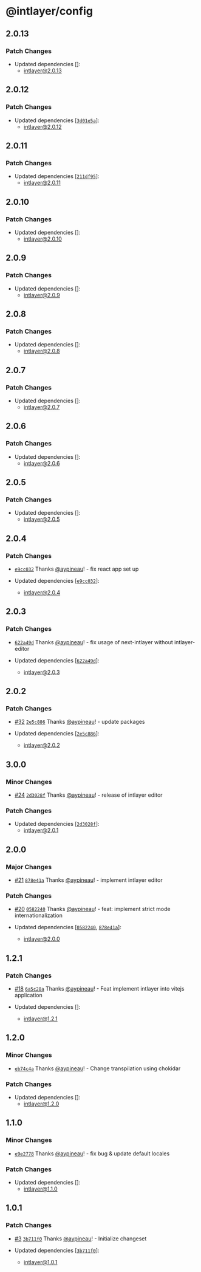 # @intlayer/config

## 2.0.13

### Patch Changes

- Updated dependencies []:
  - intlayer@2.0.13

## 2.0.12

### Patch Changes

- Updated dependencies [[`3d01e5a`](https://github.com/aymericzip/intlayer/commit/3d01e5a1e92bb45796dd5de312d77ac4e83a3246)]:
  - intlayer@2.0.12

## 2.0.11

### Patch Changes

- Updated dependencies [[`211df95`](https://github.com/aymericzip/intlayer/commit/211df95a075d30984bb8809cd6d11ad324ac70a5)]:
  - intlayer@2.0.11

## 2.0.10

### Patch Changes

- Updated dependencies []:
  - intlayer@2.0.10

## 2.0.9

### Patch Changes

- Updated dependencies []:
  - intlayer@2.0.9

## 2.0.8

### Patch Changes

- Updated dependencies []:
  - intlayer@2.0.8

## 2.0.7

### Patch Changes

- Updated dependencies []:
  - intlayer@2.0.7

## 2.0.6

### Patch Changes

- Updated dependencies []:
  - intlayer@2.0.6

## 2.0.5

### Patch Changes

- Updated dependencies []:
  - intlayer@2.0.5

## 2.0.4

### Patch Changes

- [`e9cc032`](https://github.com/aymericzip/intlayer/commit/e9cc03211e3a86daa169c2e711566e202644f1d5) Thanks [@aypineau](https://github.com/aymericzip)! - fix react app set up

- Updated dependencies [[`e9cc032`](https://github.com/aymericzip/intlayer/commit/e9cc03211e3a86daa169c2e711566e202644f1d5)]:
  - intlayer@2.0.4

## 2.0.3

### Patch Changes

- [`622a49d`](https://github.com/aymericzip/intlayer/commit/622a49d4eaf8477f3b42579a3fc27a3fefd41043) Thanks [@aypineau](https://github.com/aymericzip)! - fix usage of next-intlayer without intlayer-editor

- Updated dependencies [[`622a49d`](https://github.com/aymericzip/intlayer/commit/622a49d4eaf8477f3b42579a3fc27a3fefd41043)]:
  - intlayer@2.0.3

## 2.0.2

### Patch Changes

- [#32](https://github.com/aymericzip/intlayer/pull/32) [`2e5c886`](https://github.com/aymericzip/intlayer/commit/2e5c886169ccdbd16611b77d55e9892ca699ab8d) Thanks [@aypineau](https://github.com/aymericzip)! - update packages

- Updated dependencies [[`2e5c886`](https://github.com/aymericzip/intlayer/commit/2e5c886169ccdbd16611b77d55e9892ca699ab8d)]:
  - intlayer@2.0.2

## 3.0.0

### Minor Changes

- [#24](https://github.com/aymericzip/intlayer/pull/24) [`2d3028f`](https://github.com/aymericzip/intlayer/commit/2d3028f85cc58e554f2a219bf3ceedbceac7c716) Thanks [@aypineau](https://github.com/aymericzip)! - release of intlayer editor

### Patch Changes

- Updated dependencies [[`2d3028f`](https://github.com/aymericzip/intlayer/commit/2d3028f85cc58e554f2a219bf3ceedbceac7c716)]:
  - intlayer@2.0.1

## 2.0.0

### Major Changes

- [#21](https://github.com/aymericzip/intlayer/pull/21) [`878e41a`](https://github.com/aymericzip/intlayer/commit/878e41a8309bfc3f191a5b09a50d0aced57d4ccc) Thanks [@aypineau](https://github.com/aymericzip)! - implement intlayer editor

### Patch Changes

- [#20](https://github.com/aymericzip/intlayer/pull/20) [`0582240`](https://github.com/aymericzip/intlayer/commit/058224018537c06a95f5f8484213d20a00500c7a) Thanks [@aypineau](https://github.com/aymericzip)! - feat: implement strict mode internationalization

- Updated dependencies [[`0582240`](https://github.com/aymericzip/intlayer/commit/058224018537c06a95f5f8484213d20a00500c7a), [`878e41a`](https://github.com/aymericzip/intlayer/commit/878e41a8309bfc3f191a5b09a50d0aced57d4ccc)]:
  - intlayer@2.0.0

## 1.2.1

### Patch Changes

- [#18](https://github.com/aymericzip/intlayer/pull/18) [`6a5c28a`](https://github.com/aymericzip/intlayer/commit/6a5c28a2d5916b3a6c4e91d48bcdd3e6158cfa87) Thanks [@aypineau](https://github.com/aymericzip)! - Feat implement intlayer into vitejs application

- Updated dependencies []:
  - intlayer@1.2.1

## 1.2.0

### Minor Changes

- [`eb74c4a`](https://github.com/aymericzip/intlayer/commit/eb74c4aa84b08b5f2dc1f8d13d91183328f4e285) Thanks [@aypineau](https://github.com/aymericzip)! - Change transpilation using chokidar

### Patch Changes

- Updated dependencies []:
  - intlayer@1.2.0

## 1.1.0

### Minor Changes

- [`e9e2778`](https://github.com/aymericzip/intlayer/commit/e9e2778bde46a9d3d2fd1570f47935b5bd4d6886) Thanks [@aypineau](https://github.com/aymericzip)! - fix bug & update default locales

### Patch Changes

- Updated dependencies []:
  - intlayer@1.1.0

## 1.0.1

### Patch Changes

- [#3](https://github.com/aymericzip/intlayer/pull/3) [`3b711f0`](https://github.com/aymericzip/intlayer/commit/3b711f04c6e63f211e5c5d234fe5ee7dcf24bd38) Thanks [@aypineau](https://github.com/aymericzip)! - Initialize changeset

- Updated dependencies [[`3b711f0`](https://github.com/aymericzip/intlayer/commit/3b711f04c6e63f211e5c5d234fe5ee7dcf24bd38)]:
  - intlayer@1.0.1
